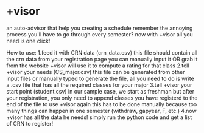 # +visor
an auto-advisor that help you creating a schedule
remember the annoying process you'll have to go through every semester?
now with +visor all you need is one click!

How to use:
  1.feed it with CRN data (crn_data.csv)
    this file should contain all the crn data from your registration page
    you can manually input it OR grab it from the website
    +visor will use it to compute a rating for that class
  2.tell +visor your needs (CS_major.csv)
    this file can be generated from other input files or manually typed
    to generate the file, all you need to do is write a .csv file that has all the required classes for your major
  3.tell +visor your start point (student.csv)
    in our sample case, we start as freshman
    but after your registration, you only need to append classes you have registerd to the end of the file to use +visor again
    this has to be done manually because too many things can happen in one semester (withdraw, gapyear, F, etc.)
  4.now +visor has all the data he needs! simply run the python code and get a list of CRN to register!
